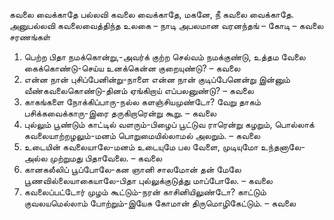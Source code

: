 
கவலை வைக்காதே
பல்லவி
 கவலை வைக்காதே, மகனே, நீ
 கவலை வைக்காதே.
அனுபல்லவி
 கவலைவைத்திந்த உலகை – நாடி
 அபலமான வரனந்தங் – கோடி – கவலை
சரணங்கள்
1. பெற்ற பிதா நமக்கொன்று,-அவர்க்
 குற்ற செல்வம் நமக்குண்டு,
 உத்தம வேலை கைக்கொண்டு-செய்ய
 உனக்கென்ன குறையுண்டு? – கவலை
2. என்ன நான் புசிப்பேனின்று-நாளை
 என்ன நான் குடிப்பேனென்று
 இன்னும் வீண்கவலைகொண்டு-தினம்
 ஏங்கிறாய் எப்பலனுண்டு? – கவலை
3. காகங்களை நோக்கிப்பாரு-நல்ல
 களஞ்சியமுண்டோ? வேறு
 தாகம் பசிக்கவைக்காரு-இரை
 தருகிறாரென்று கூறு. – கவலை
4. புல்லும் பூண்டும் காட்டில் வளரும்-பிழைப்
 பூட்டுவ ராரென்று கழறும்,
 பொல்லாக் கவலையாற்றழலும்-மனம்
 பொறுமையில்லாமல் அலறும். – கவலை
5. உடையின் கவலையாலே-மனம்
 உடையுமே பல வேளை,
 முடியுமோ உந்தனாலே-அல்ல
 முற்றுமது பிதாவேலை. – கவலை
6. கானகலீலிப் பூப்போலே-கன
 ஞானி சாலமோன் தன் மேலே
 பூணவில்லையாகையாலே-பிதா
 புல்லுக்குடுத்து மாப்போலே. – கவலை
7. கவலைப்பட்டோர் முழம் கூட்டும்-நரன்
 காசினியிலுண்டோ? காட்டும்
 குவலயமெல்லாம் போற்றும்-இயேசு
 கோமான் திருமொழிகேட்டும். – கவலை

